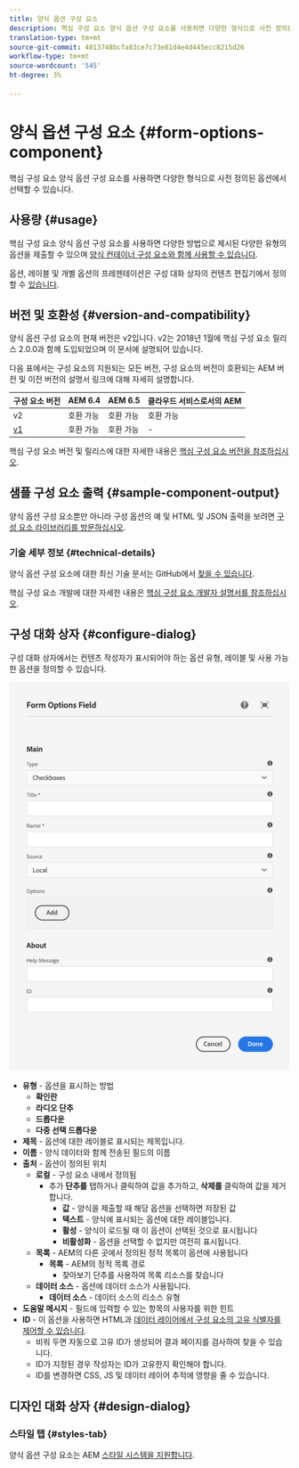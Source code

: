 ```yaml
---
title: 양식 옵션 구성 요소
description: 핵심 구성 요소 양식 옵션 구성 요소를 사용하면 다양한 형식으로 사전 정의된 옵션에서 선택할 수 있습니다.
translation-type: tm+mt
source-git-commit: 4813748bcfa83ce7c73e81d4e4d445ecc8215d26
workflow-type: tm+mt
source-wordcount: '545'
ht-degree: 3%

---
```



# 양식 옵션 구성 요소 {#form-options-component}

핵심 구성 요소 양식 옵션 구성 요소를 사용하면 다양한 형식으로 사전 정의된 옵션에서 선택할 수 있습니다.

## 사용량 {#usage}

핵심 구성 요소 양식 옵션 구성 요소를 사용하면 다양한 방법으로 제시된 다양한 유형의 옵션을 제출할 수 있으며 [양식 컨테이너 구성 요소와 함께 사용할 수 있습니다](form-container.md).

옵션, 레이블 및 개별 옵션의 프레젠테이션은 구성 대화 상자의 컨텐츠 편집기에서 정의할 수 [있습니다](#configure-dialog).

## 버전 및 호환성 {#version-and-compatibility}

양식 옵션 구성 요소의 현재 버전은 v2입니다. v2는 2018년 1월에 핵심 구성 요소 릴리스 2.0.0과 함께 도입되었으며 이 문서에 설명되어 있습니다.

다음 표에서는 구성 요소의 지원되는 모든 버전, 구성 요소의 버전이 호환되는 AEM 버전 및 이전 버전의 설명서 링크에 대해 자세히 설명합니다.

| 구성 요소 버전 | AEM 6.4 | AEM 6.5 | 클라우드 서비스로서의 AEM |
|--- |--- |--- |---|
| v2 | 호환 가능 | 호환 가능 | 호환 가능 |
| [v1](/help/components/v1/form-options-v1.md) | 호환 가능 | 호환 가능 | - |

핵심 구성 요소 버전 및 릴리스에 대한 자세한 내용은 [핵심 구성 요소 버전을 참조하십시오](/help/versions.md).

## 샘플 구성 요소 출력 {#sample-component-output}

양식 옵션 구성 요소뿐만 아니라 구성 옵션의 예 및 HTML 및 JSON 출력을 보려면 [구성 요소 라이브러리를 방문하십시오](https://adobe.com/go/aem_cmp_library_form_options).

### 기술 세부 정보 {#technical-details}

양식 옵션 구성 요소에 대한 최신 기술 문서는 GitHub에서 [찾을 수 있습니다](https://adobe.com/go/aem_cmp_tech_form_options_v2).

핵심 구성 요소 개발에 대한 자세한 내용은 [핵심 구성 요소 개발자 설명서를 참조하십시오](/help/developing/overview.md).

## 구성 대화 상자 {#configure-dialog}

구성 대화 상자에서는 컨텐츠 작성자가 표시되어야 하는 옵션 유형, 레이블 및 사용 가능한 옵션을 정의할 수 있습니다.

![양식 옵션 구성 요소의 편집 대화 상자](/help/assets/form-options-edit.png)

* **유형** - 옵션을 표시하는 방법
   * **확인란**
   * **라디오 단추**
   * **드롭다운**
   * **다중 선택 드롭다운**
* **제목** - 옵션에 대한 레이블로 표시되는 제목입니다.
* **이름** - 양식 데이터와 함께 전송된 필드의 이름
* **출처** - 옵션이 정의된 위치
   * **로컬** - 구성 요소 내에서 정의됨
      * 추가 **단추를** 탭하거나 클릭하여 값을 추가하고, **삭제를** 클릭하여 값을 제거합니다.
         * **값** - 양식을 제출할 때 해당 옵션을 선택하면 저장된 값
         * **텍스트** - 양식에 표시되는 옵션에 대한 레이블입니다.
         * **활성** - 양식이 로드될 때 이 옵션이 선택된 것으로 표시됩니다
         * **비활성화** - 옵션을 선택할 수 없지만 여전히 표시됩니다.
   * **목록** - AEM의 다른 곳에서 정의된 정적 목록이 옵션에 사용됩니다
      * **목록** - AEM의 정적 목록 경로
         * 찾아보기 단추를 사용하여 목록 리소스를 찾습니다
   * **데이터 소스** - 옵션에 데이터 소스가 사용됩니다.
      * **데이터 소스** - 데이터 소스의 리소스 유형
* **도움말 메시지** - 필드에 입력할 수 있는 항목의 사용자를 위한 힌트
* **ID** - 이 옵션을 사용하면 HTML과 [데이터 레이어에서 구성 요소의 고유 식별자를 제어할 수 있습니다](/help/developing/data-layer/overview.md).
   * 비워 두면 자동으로 고유 ID가 생성되어 결과 페이지를 검사하여 찾을 수 있습니다.
   * ID가 지정된 경우 작성자는 ID가 고유한지 확인해야 합니다.
   * ID를 변경하면 CSS, JS 및 데이터 레이어 추적에 영향을 줄 수 있습니다.

## 디자인 대화 상자 {#design-dialog}

### 스타일 탭 {#styles-tab}

양식 옵션 구성 요소는 AEM [스타일 시스템을 지원합니다](/help/get-started/authoring.md#component-styling).
